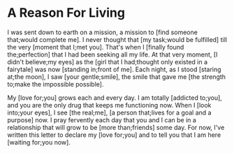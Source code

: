 # A Reason For Living

I was sent down to earth on a mission, a mission to [find someone that;would complete me]. I never thought that [my task;would be fulfilled] till the very [moment that I;met you]. That's when I [finally found the;perfection] that I had been seeking all my life. At that very moment, [I didn't believe;my eyes] as the [girl that I had;thought only existed in a fairytale] was now [standing in;front of me]. Each night, as I stood [staring at;the moon], I saw [your gentle;smile], the smile that gave me [the strength to;make the impossible possible].

My [love for;you] grows each and every day. I am totally [addicted to;you], and you are the only drug that keeps me functioning now. When I [look into;your eyes], I see [the real;me], [a person that;lives for a goal and a purpose] now. I pray fervently each day that you and I can be in a relationship that will grow to be [more than;friends] some day. For now, I've written this letter to declare my [love for;you] and to tell you that I am here [waiting for;you now].


